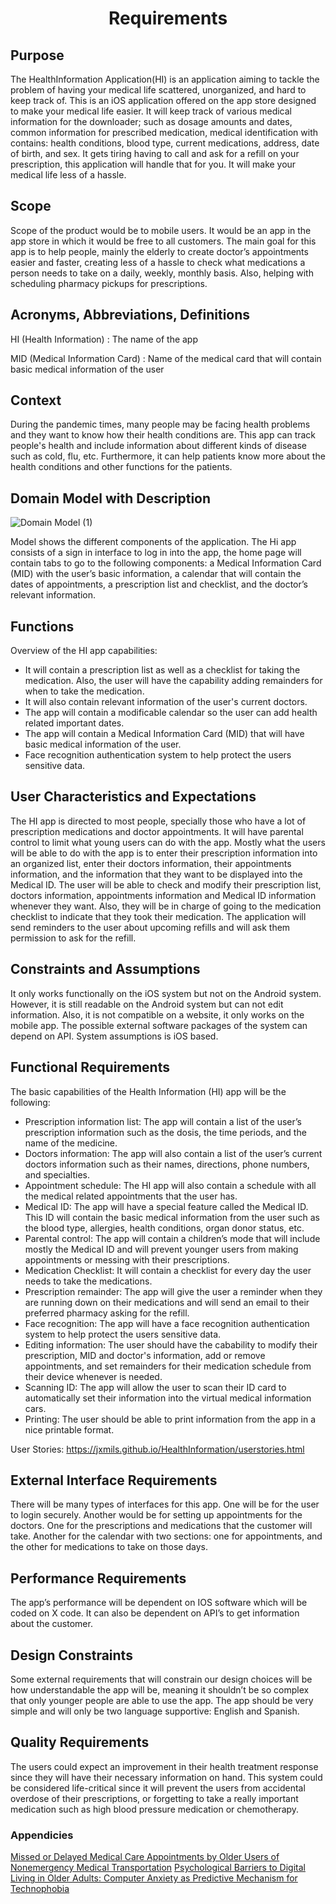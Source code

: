 <center> <h1>Requirements</h1> </center>

## Purpose
The HealthInformation Application(HI) is an application aiming to tackle the problem of having your medical life scattered, unorganized, and hard to keep track of. This is an iOS application offered on the app store designed to make your medical life easier. It will keep track of various medical information for the downloader; such as dosage amounts and dates, common information for prescribed medication, medical identification with contains: health conditions, blood type, current medications, address, date of birth, and sex. It gets tiring having to call and ask for a refill on your prescription, this application will handle that for you. It will make your medical life less of a hassle. 
  
## Scope
Scope of the product would be to mobile users. It would be an app in the app store in which it would be free to all customers. The main goal for this app is to help people, mainly the elderly to create doctor’s appointments easier and faster, creating less of a hassle to check what medications a person needs to take on a daily, weekly, monthly basis. Also, helping with scheduling pharmacy pickups for prescriptions.

## Acronyms, Abbreviations, Definitions
HI (Health Information) : The name of the app

MID (Medical Information Card) : Name of the medical card that will contain basic medical information of the user

## Context
During the pandemic times, many people may be facing health problems and they want to know how their health conditions are. This app can track people's health and include information about different kinds of disease such as cold, flu, etc. Furthermore, it can help patients know more about the health conditions and other functions for the patients.

## Domain Model with Description
![Domain Model (1)](https://user-images.githubusercontent.com/57817977/160038128-5cec71c4-b162-4726-bae0-778eca45941d.png)

Model shows the different components of the application. The Hi app consists of a sign in interface to log in into the app, the home page will contain tabs to go to the following components: a Medical Information Card (MID) with the user’s basic information, a calendar that will contain the dates of appointments, a prescription list and checklist, and the doctor’s relevant information.   

## Functions
Overview of the HI app capabilities:
* It will contain a prescription list as well as a checklist for taking the medication. Also, the user will have the capability adding remainders for when to take the medication.  
* It will also contain relevant information of the user's current doctors.  
* The app will contain a modificable calendar so the user can add health related important dates. 
* The app will contain a Medical Information Card (MID) that will have basic medical information of the user. 
* Face recognition authentication system to help protect the users sensitive data. 

## User Characteristics and Expectations
The HI app is directed to most people, specially those who have a lot of prescription medications and doctor appointments. It will have parental control to limit what young users can do with the app. Mostly what the users will be able to do with the app is to enter their prescription information into an organized list, enter their doctors information, their appointments information, and the information that they want to be displayed into the Medical ID. The user will be able to check and modify their prescription list, doctors information, appointments information and Medical ID information whenever they want. Also, they will be in charge of going to the medication checklist to indicate that they took their medication. The application will send reminders to the user about upcoming refills and will ask them permission to ask for the refill. 

## Constraints and Assumptions
It only works functionally on the iOS system but not on the Android system. However, it is still readable on the Android system but can not edit information. Also, it is not compatible on a website, it only works on the mobile app. The possible external software packages of the system can depend on API. System assumptions is iOS based.
  
## Functional Requirements
The basic capabilities of the Health Information (HI) app will be the following:
* Prescription information list:  The app will contain a list of the user’s prescription information such as the dosis, the time periods, and the name of the medicine. 
* Doctors information: The app will also contain a list of the user’s current doctors information such as their names, directions, phone numbers, and specialties.
* Appointment schedule: The HI app will also contain a schedule with all the medical related appointments that the user has. 
* Medical ID:  The app will have a special feature called the Medical ID. This ID will contain the basic medical information from the user such as the blood type, allergies, health conditions, organ donor status, etc. 
* Parental control: The app will contain a children’s mode that will include mostly the Medical ID and will prevent younger users from making appointments or messing with their prescriptions. 
* Medication Checklist: It will contain a checklist for every day the user needs to take the medications. 
* Prescription remainder: The app will give the user a reminder when they are running down on their medications and will send an email to their preferred pharmacy asking for the refill. 
* Face recognition:  The app will have a face recognition authentication system to help protect the users sensitive data. 
* Editing information: The user should have the cabability to modify their prescription, MID and doctor's information, add or remove appointments, and set remainders for their medication schedule from their device whenever is needed. 
* Scanning ID: The app will allow the user to scan their ID card to automatically set their information into the virtual medical information cars. 
* Printing: The user should be able to print information from the app in a nice printable format. 

User Stories:  https://jxmils.github.io/HealthInformation/userstories.html 

## External Interface Requirements
There will be many types of interfaces for this app. One will be for the user to login securely. Another would be for setting up appointments for the doctors. One for the prescriptions and medications that the customer will take. Another for the calendar with two sections: one for appointments, and the other for medications to take on those days.

## Performance Requirements
The app’s performance will be dependent on IOS software which will be coded on X code. It can also be dependent on API’s to get information about the customer.

## Design Constraints
Some external requirements that will constrain our design choices will be how understandable the app will be, meaning it shouldn’t be so complex that only younger people are able to use the app. The app should be very simple and will only be two language supportive: English and Spanish. 
  
## Quality Requirements
The users could expect an improvement in their health treatment response since they will have their necessary information on hand. This system could be considered life-critical since it will prevent the users from accidental overdose of their prescriptions, or forgetting to take a really important medication such as high blood pressure medication or chemotherapy. 


### Appendicies
[Missed or Delayed Medical Care Appointments by Older Users of Nonemergency Medical Transportation](https://www.ncbi.nlm.nih.gov/pmc/articles/PMC4668763/)
[Psychological Barriers to Digital Living in Older Adults: Computer Anxiety as Predictive Mechanism for Technophobia](https://www.ncbi.nlm.nih.gov/pmc/articles/PMC6770433/)

